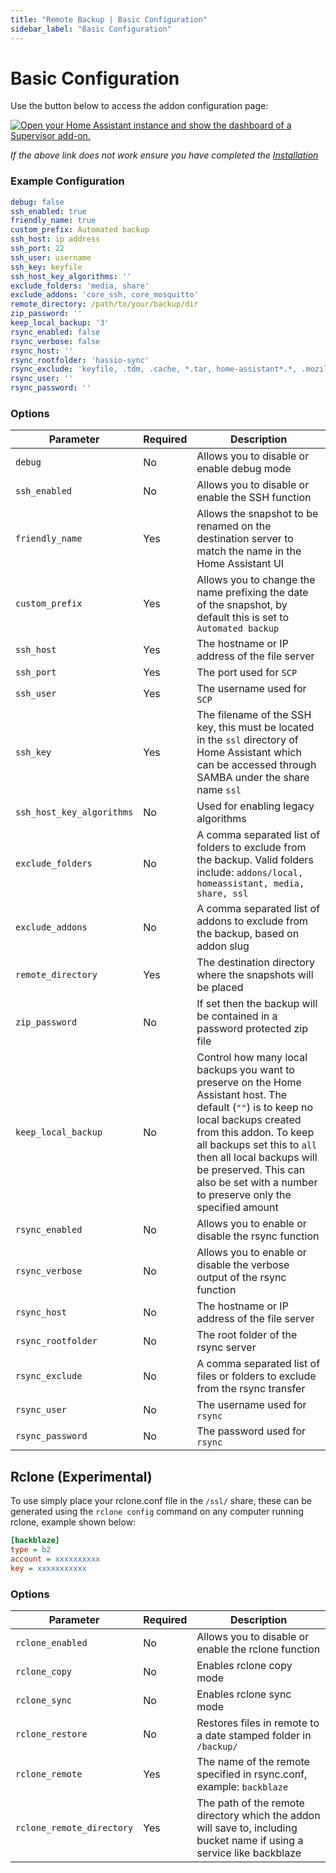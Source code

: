 ```yaml
---
title: "Remote Backup | Basic Configuration"
sidebar_label: "Basic Configuration"
---
```


# Basic Configuration

Use the button below to access the addon configuration page:

[![Open your Home Assistant instance and show the dashboard of a Supervisor add-on.](https://my.home-assistant.io/badges/supervisor_addon.svg)](https://my.home-assistant.io/redirect/supervisor_addon/?addon=3490a758_remote_backup)

*If the above link does not work ensure you have completed the [Installation](/docs/installation)*

### Example Configuration

```yaml
debug: false
ssh_enabled: true
friendly_name: true
custom_prefix: Automated backup
ssh_host: ip address
ssh_port: 22
ssh_user: username
ssh_key: keyfile
ssh_host_key_algorithms: ''
exclude_folders: 'media, share'
exclude_addons: 'core_ssh, core_mosquitto'
remote_directory: /path/to/your/backup/dir
zip_password: ''
keep_local_backup: '3'
rsync_enabled: false
rsync_verbose: false
rsync_host: ''
rsync_rootfolder: 'hassio-sync'
rsync_exclude: 'keyfile, .tdm, .cache, *.tar, home-assistant*.*, .mozilla, .vnc'
rsync_user: ''
rsync_password: ''
```

### Options

|Parameter|Required|Description|
|---------|--------|-----------|
|`debug`|No|Allows you to disable or enable debug mode|
|`ssh_enabled`|No|Allows you to disable or enable the SSH function|
|`friendly_name`|Yes|Allows the snapshot to be renamed on the destination server to match the name in the Home Assistant UI|
|`custom_prefix`|Yes|Allows you to change the name prefixing the date of the snapshot, by default this is set to `Automated backup`|
|`ssh_host`|Yes|The hostname or IP address of the file server|
|`ssh_port`|Yes|The port used for `SCP`|
|`ssh_user`|Yes|The username used for `SCP`|
|`ssh_key`|Yes|The filename of the SSH key, this must be located in the `ssl` directory of Home Assistant which can be accessed through SAMBA under the share name `ssl`|
|`ssh_host_key_algorithms`|No|Used for enabling legacy algorithms|
|`exclude_folders`|No|A comma separated list of folders to exclude from the backup. Valid folders include: `addons/local, homeassistant, media, share, ssl`|
|`exclude_addons`|No|A comma separated list of addons to exclude from the backup, based on addon slug|
|`remote_directory`|Yes|The destination directory where the snapshots will be placed|
|`zip_password`|No|If set then the backup will be contained in a password protected zip file|
|`keep_local_backup`|No|Control how many local backups you want to preserve on the Home Assistant host. The default (`""`) is to keep no local backups created from this addon. To keep all backups set this to `all` then all local backups will be preserved. This can also be set with a number to preserve only the specified amount|
|`rsync_enabled`|No|Allows you to enable or disable the rsync function|
|`rsync_verbose`|No|Allows you to enable or disable the verbose output of the rsync function|
|`rsync_host`|No|The hostname or IP address of the file server|
|`rsync_rootfolder`|No|The root folder of the rsync server|
|`rsync_exclude`|No|A comma separated list of files or folders to exclude from the rsync transfer|
|`rsync_user`|No|The username used for `rsync`|
|`rsync_password`|No|The password used for `rsync`|

## Rclone (Experimental)

To use simply place your rclone.conf file in the `/ssl/` share, these can be generated using the `rclone config` command on any computer running rclone, example shown below:

```ini
[backblaze]
type = b2
account = xxxxxxxxxx
key = xxxxxxxxxxx
```

### Options

|Parameter|Required|Description|
|---------|--------|-----------|
|`rclone_enabled`|No|Allows you to disable or enable the rclone function|
|`rclone_copy`|No|Enables rclone copy mode|
|`rclone_sync`|No|Enables rclone sync mode|
|`rclone_restore`|No|Restores files in remote to a date stamped folder in `/backup/`|
|`rclone_remote`|Yes|The name of the remote specified in rsync.conf, example: `backblaze`|
|`rclone_remote_directory`|Yes|The path of the remote directory which the addon will save to, including bucket name if using a service like backblaze|